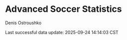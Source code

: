 # Advanced Soccer Statistics
Denis Ostroushko

<!-- gfm -->

Last successful data update: 2025-09-24 14:14:03 CST
